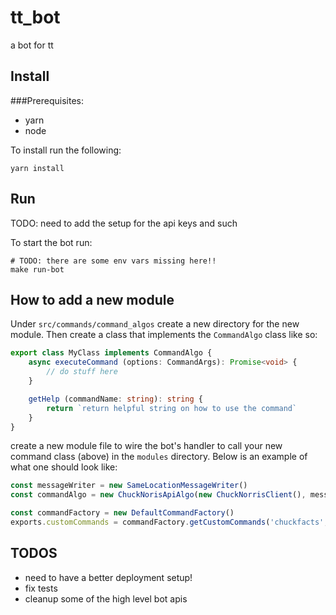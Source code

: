 # tt_bot
a bot for tt

## Install

###Prerequisites:
- yarn
- node

To install run the following:
```shell
yarn install
```


## Run

TODO: need to add the setup for the api keys and such

To start the bot run:
```shell
# TODO: there are some env vars missing here!!
make run-bot
```

## How to add a new module

Under `src/commands/command_algos` create a new directory for the new module. Then create a class that implements the
`CommandAlgo` class like so:

```typescript
export class MyClass implements CommandAlgo {
    async executeCommand (options: CommandArgs): Promise<void> {
        // do stuff here
    }

    getHelp (commandName: string): string {
        return `return helpful string on how to use the command`
    }
}
```

create a new module file to wire the bot's handler to call your new command class (above) in the `modules` directory.
Below is an example of what one should look like:

```typescript
const messageWriter = new SameLocationMessageWriter()
const commandAlgo = new ChuckNorisApiAlgo(new ChuckNorrisClient(), messageWriter)

const commandFactory = new DefaultCommandFactory()
exports.customCommands = commandFactory.getCustomCommands('chuckfacts', commandAlgo)
```

## TODOS

- need to have a better deployment setup!
- fix tests
- cleanup some of the high level bot apis